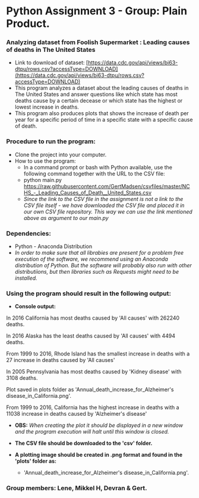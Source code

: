 # Python Assignment 3 - Group: Plain Product.
### Analyzing dataset from Foolish Supermarket : Leading causes of deaths in The United States

* Link to download of dataset: [https://data.cdc.gov/api/views/bi63-dtpu/rows.csv?accessType=DOWNLOAD](https://data.cdc.gov/api/views/bi63-dtpu/rows.csv?accessType=DOWNLOAD)
* This program analyzes a dataset about the leading causes of deaths in The United States and answer questions like which state has most deaths cause by a certain decease or which state has the highest or lowest increase in deaths. 
* This program also produces plots that shows the increase of death per year for a specific period of time in a specific state with a specific cause of death.

### Procedure to run the program:
* Clone the project into your computer.
* How to use the program:
  * In a command prompt or bash with Python available, use the following command together with the URL to the CSV file: 
  * python main.py https://raw.githubusercontent.com/GertMadsen/csvfiles/master/NCHS_-_Leading_Causes_of_Death__United_States.csv
  * *Since the link to the CSV file in the assignment is not a link to the CSV file itself - we have downloaded the CSV file and placed it in our own CSV file repository. This way we can use the link mentioned above as argument to our main.py*

### Dependencies:
* Python - Anaconda Distribution 
* *In order to make sure that all librabies are present for a problem free execution of the software, we recommend using an Anaconda distribution of Python. But the software will probably also run with other distributiions, but then libraries such as Requests might need to be installed.*

### Using the program should result in the following output:

* **Console output:**

In 2016 California has most deaths caused by 'All causes' with 262240 deaths.

In 2016 Alaska has the least deaths caused by 'All causes' with 4494 deaths.

From 1999 to 2016, Rhode Island has the smallest increase in deaths with a 27 increase in deaths caused by 'All causes'

In 2005 Pennsylvania has most deaths caused by 'Kidney disease' with 3108 deaths.

Plot saved in plots folder as 'Annual_death_increase_for_Alzheimer's disease_in_California.png'.

From 1999 to 2016, California has the highest increase in deaths with a 11038 increase in deaths caused by 'Alzheimer's disease'

* **OBS:** *When creating the plot it should be displayed in a new window and the program execution will halt until this window is closed.*

* **The CSV file should be downloaded to the 'csv' folder.**

* **A plotting image should be created in .png format and found in the 'plots' folder as:** 
  * 'Annual_death_increase_for_Alzheimer's disease_in_California.png'.

### Group members: Lene, Mikkel H, Devran & Gert. 
